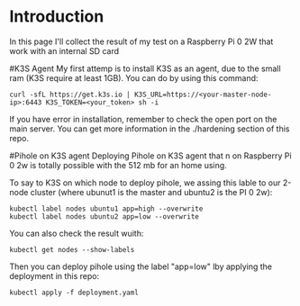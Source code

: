 # Introduction
In this page I'll collect the result of my test on a Raspberry Pi 0 2W that work with an internal SD card

#K3S Agent
My first attemp is to install K3S as an agent, due to the small ram (K3S require at least 1GB). You can do by using this command:

```
curl -sfL https://get.k3s.io | K3S_URL=https://<your-master-node-ip>:6443 K3S_TOKEN=<your_token> sh -i
```

If you have error in installation, remember to check the open port on the main server. You can get more information in the ./hardening section of this repo.

#Pihole on K3S agent
Deploying Pihole on K3S agent that n on Raspberry Pi 0 2w is totally possible with the 512 mb for an home using.

To say to K3S on which node to deploy pihole, we assing this lable to our 2-node cluster (where ubunut1 is the master and ubuntu2 is the PI 0 2w):

```
kubectl label nodes ubuntu1 app=high --overwrite 
kubectl label nodes ubuntu2 app=low --overwrite
```
You can also check the result wuith:

```
kubectl get nodes --show-labels
```

Then you can deploy pihole using the label "app=low" lby applying the deployment in this repo:
```
kubectl apply -f deployment.yaml
```

